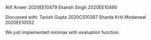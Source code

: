 Atif Anwer 2020EE10479
Ekansh Singh 2020EE10490

Discussed with:
Tanish Gupta 2020CS10397
Sharda Kriti Modanwal 2020EE10552

We just implemented minimax with evaluation function